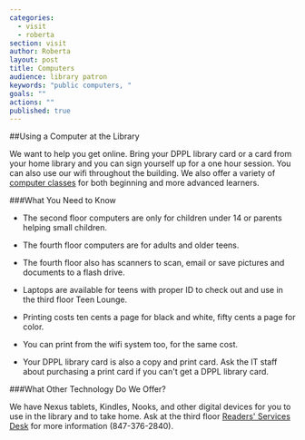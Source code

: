 ```yaml
---
categories: 
  - visit
  - roberta
section: visit
author: Roberta
layout: post
title: Computers
audience: library patron
keywords: "public computers, "
goals: ""
actions: ""
published: true
---
```


##Using a Computer at the Library

We want to help you get online. Bring your DPPL library card or a card from your home library and you can sign yourself up for a one hour session. You can also use our wifi throughout the building. We also offer a variety of [computer classes](http://dppl.org/events-programs/computer_classes.shtml) for both beginning and more advanced learners.

###What You Need to Know

- The second floor computers are only for children under 14 or parents helping small children. 

- The fourth floor computers are for adults and older teens.

- The fourth floor also has scanners to scan, email or save pictures and documents to a flash drive.

- Laptops are available for teens with proper ID to check out and use in the third floor Teen Lounge.

- Printing costs ten cents a page for black and white, fifty cents a page for color.

- You can print from the wifi system too, for the same cost. 

- Your DPPL library card is also a copy and print card. Ask the IT staff about purchasing a print card if you can't get a DPPL library card.

###What Other Technology Do We Offer?

We have Nexus tablets, Kindles, Nooks, and other digital devices for you to use in the library and to take home. Ask at the third floor [Readers' Services Desk](mailto:readersservicesdesk@dppl.org) for more information (847-376-2840).





